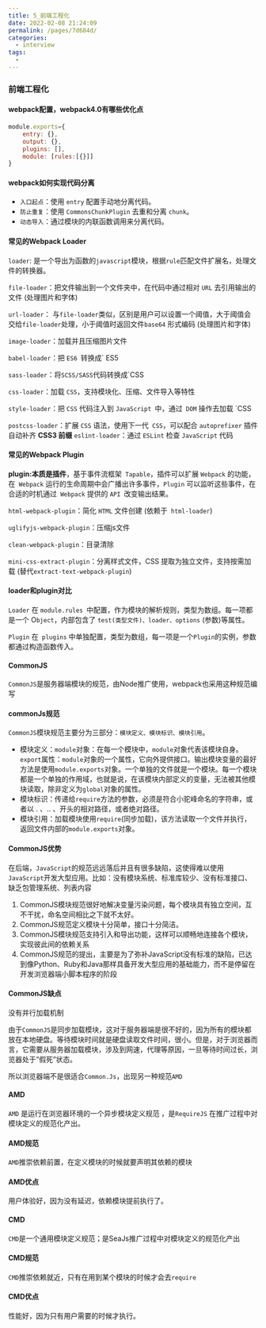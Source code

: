 ```yaml
---
title: 5_前端工程化
date: 2022-02-08 21:24:09
permalink: /pages/7d684d/
categories:
  - interview
tags:
  - 
---
```

### 前端工程化

#### webpack配置，webpack4.0有哪些优化点

```js
module.exports={
	entry: {},
	output: {},
	plugins: [],
	module: [rules:[{}]]
}

```

#### webpack如何实现代码分离

- `入口起点`：使用 `entry` 配置手动地分离代码。
- `防止重复`：使用 `CommonsChunkPlugin` 去重和分离 `chunk`。
- `动态导入`：通过模块的内联函数调用来分离代码。

#### 常见的Webpack Loader

`loader`: 是一个导出为函数的`javascript`模块，根据`rule`匹配文件扩展名，处理文件的转换器。

`file-loader`：把文件输出到一个文件夹中，在代码中通过相对 `URL` 去引用输出的文件 (处理图片和字体)

`url-loader`： 与`file-loader`类似，区别是用户可以设置一个阈值，大于阈值会交给`file-loader`处理，小于阈值时返回文件`base64` 形式编码 (处理图片和字体)

`image-loader`：加载并且压缩图片文件

`babel-loader`：把 `ES6 `转换成` ES5

`sass-loader`：将`SCSS/SASS`代码转换成`CSS

`css-loader`：加载 `CSS`，支持模块化、压缩、文件导入等特性

`style-loader`：把 `CSS` 代码注入到 `JavaScript `中，通过` DOM` 操作去加载 `CSS

`postcss-loader`：扩展 `CSS` 语法，使用下一代` CSS`，可以配合 `autoprefixer` 插件自动补齐 **CSS3 前缀** `eslint-loader`：通过 `ESLint` 检查 `JavaScript` 代码

#### 常见的Webpack Plugin

**plugin:本质是插件**，基于事件流框架` Tapable`，插件可以扩展 `Webpack` 的功能，在` Webpack` 运行的生命周期中会广播出许多事件，`Plugin` 可以监听这些事件，在合适的时机通过` Webpack` 提供的 `API `改变输出结果。

`html-webpack-plugin`：简化 `HTML` 文件创建 (依赖于` html-loader`)

`uglifyjs-webpack-plugin`：压缩js文件

`clean-webpack-plugin`：目录清除

`mini-css-extract-plugin`：分离样式文件，CSS 提取为独立文件，支持按需加载 (替代`extract-text-webpack-plugin`)


#### loader和plugin对比

`Loader` 在 `module.rules `中配置，作为模块的解析规则，类型为数组。每一项都是一个 O`bject`，内部包含了 `test(类型文件)、loader、options` (参数)等属性。

`Plugin` 在` plugins` 中单独配置，类型为数组，每一项是一个`Plugin`的实例，参数都通过构造函数传入。

#### CommonJS

`CommonJS`是服务器端模块的规范，由Node推广使用，webpack也采用这种规范编写

#### commonJs规范

`CommonJS`模块规范主要分为三部分：`模块定义、模块标识、模块引用`。

- 模块定义：`module`对象：在每一个模块中，`module`对象代表该模块自身。 `export`属性：`module`对象的一个属性，它向外提供接口。输出模块变量的最好方法是使用`module.exports`对象。一个单独的文件就是一个模块。每一个模块都是一个单独的作用域，也就是说，在该模块内部定义的变量，无法被其他模块读取，除非定义为`global`对象的属性。
- 模块标识：传递给`require`方法的参数，必须是符合小驼峰命名的字符串，或者以 . 、.. 、开头的相对路径，或者绝对路径。
- 模块引用：加载模块使用`require`(同步加载)，该方法读取一个文件并执行，返回文件内部的`module.exports`对象。

#### CommonJS优势

在后端，`JavaScript`的规范远远落后并且有很多缺陷，这使得难以使用`JavaScript`开发大型应用。比如：没有模块系统、标准库较少、没有标准接口、缺乏包管理系统、列表内容

1. CommonJS模块规范很好地解决变量污染问题，每个模块具有独立空间，互不干扰，命名空间相比之下就不太好。
2. CommonJS规范定义模块十分简单，接口十分简洁。
3. CommonJS模块规范支持引入和导出功能，这样可以顺畅地连接各个模块，实现彼此间的依赖关系
4. CommonJS规范的提出，主要是为了弥补JavaScript没有标准的缺陷，已达到像Python、Ruby和Java那样具备开发大型应用的基础能力，而不是停留在开发浏览器端小脚本程序的阶段

#### CommonJS缺点

没有并行加载机制

由于`CommonJS`是同步加载模块，这对于服务器端是很不好的，因为所有的模块都放在本地硬盘。等待模块时间就是硬盘读取文件时间，很小。但是，对于浏览器而言，它需要从服务器加载模块，涉及到网速，代理等原因，一旦等待时间过长，浏览器处于”假死”状态。

所以浏览器端不是很适合`Common.Js`，出现另一种规范`AMD`

#### AMD

`AMD` 是运行在浏览器环境的一个异步模块定义规范 ，是`RequireJS` 在推广过程中对模块定义的规范化产出。

#### AMD规范

`AMD`推崇依赖前置，在定义模块的时候就要声明其依赖的模块

#### AMD优点

用户体验好，因为没有延迟，依赖模块提前执行了。

#### CMD

`CMD`是一个通用模块定义规范；是SeaJs推广过程中对模块定义的规范化产出

#### CMD规范

`CMD`推崇依赖就近，只有在用到某个模块的时候才会去`require`

#### CMD优点

性能好，因为只有用户需要的时候才执行。


